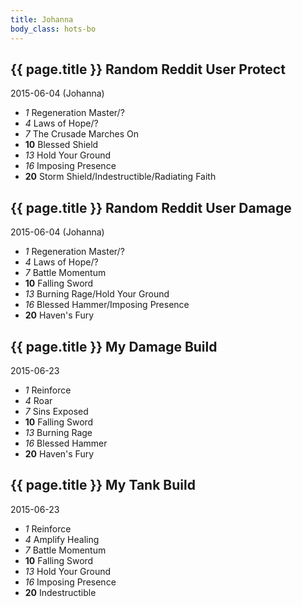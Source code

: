 ```yaml
---
title: Johanna
body_class: hots-bo
---
```


## {{ page.title }} Random Reddit User Protect
2015-06-04 (Johanna)

-   _1_  Regeneration Master/?
-   _4_  Laws of Hope/?
-   _7_  The Crusade Marches On
- __10__ Blessed Shield
-  _13_  Hold Your Ground
-  _16_  Imposing Presence
- __20__ Storm Shield/Indestructible/Radiating Faith

## {{ page.title }} Random Reddit User Damage
2015-06-04 (Johanna)

-   _1_  Regeneration Master/?
-   _4_  Laws of Hope/?
-   _7_  Battle Momentum
- __10__ Falling Sword
-  _13_  Burning Rage/Hold Your Ground
-  _16_  Blessed Hammer/Imposing Presence
- __20__ Haven's Fury

## {{ page.title }} My Damage Build
2015-06-23

-   _1_  Reinforce
-   _4_  Roar
-   _7_  Sins Exposed
- __10__ Falling Sword
-  _13_  Burning Rage
-  _16_  Blessed Hammer
- __20__ Haven's Fury

## {{ page.title }} My Tank Build
2015-06-23

-   _1_  Reinforce
-   _4_  Amplify Healing
-   _7_  Battle Momentum
- __10__ Falling Sword
-  _13_  Hold Your Ground
-  _16_  Imposing Presence
- __20__ Indestructible
